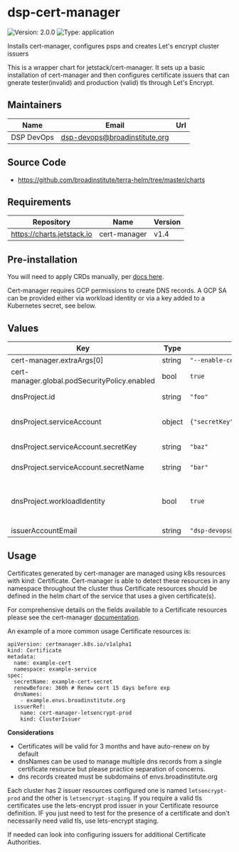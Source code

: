 # dsp-cert-manager

![Version: 2.0.0](https://img.shields.io/badge/Version-2.0.0-informational?style=flat-square) ![Type: application](https://img.shields.io/badge/Type-application-informational?style=flat-square)

Installs cert-manager, configures psps and creates Let's encrypt cluster issuers

This is a wrapper chart for jetstack/cert-manager. It sets up a basic installation of cert-manager and then configures certificate
issuers that can gnerate tester(invalid) and production (valid) tls through Let's Encrypt.

## Maintainers

| Name | Email | Url |
| ---- | ------ | --- |
| DSP DevOps | dsp-devops@broadinstitute.org |  |

## Source Code

* <https://github.com/broadinstitute/terra-helm/tree/master/charts>

## Requirements

| Repository | Name | Version |
|------------|------|---------|
| https://charts.jetstack.io | cert-manager | v1.4 |

## Pre-installation

You will need to apply CRDs manually, per [docs here](https://cert-manager.io/docs/installation/helm/#option-1-installing-crds-with-kubectl).

Cert-manager requires GCP permissions to create DNS records. A GCP SA can be provided either via workload identity
or via a key added to a Kubernetes secret, see below.

## Values

| Key | Type | Default | Description |
|-----|------|---------|-------------|
| cert-manager.extraArgs[0] | string | `"--enable-certificate-owner-ref=true"` |  |
| cert-manager.global.podSecurityPolicy.enabled | bool | `true` |  |
| dnsProject.id | string | `"foo"` | (string) ID of the project to create DNS records in, like dsp-devops |
| dnsProject.serviceAccount | object | `{"secretKey":"baz","secretName":"bar"}` | If not using workload identity, a GCP SA's private key must exist in a k8s secret |
| dnsProject.serviceAccount.secretKey | string | `"baz"` | (string) Field within the k8s secret containing a GCP SA key |
| dnsProject.serviceAccount.secretName | string | `"bar"` | (string) Name of the k8s secret containing a GCP SA key |
| dnsProject.workloadIdentity | bool | `true` | If true, have cert-manager expect a GCP SA to be bound to its KSA via workload identity (set the workload identity annotation via cert-manager.serviceAccount.annotations) |
| issuerAccountEmail | string | `"dsp-devops@broadinstitute.org"` |  |

## Usage

Certificates generated by cert-manager are managed using k8s resources with kind: Certificate.
Cert-manager is able to detect these resources in any namespace throughout the cluster thus Certificate resources should be defined in the helm chart of the service
that uses a given certificate(s).

For comprehensive details on the fields available to a Certificate resources please see the cert-manager [documentation](https://cert-manager.io/docs/usage/certificate/).

An example of a more common usage Certificate resources is:
```
apiVersion: certmanager.k8s.io/v1alpha1
kind: Certificate
metadata:
  name: example-cert
  namespace: example-service
spec:
  secretName: example-cert-secret
  renewBefore: 360h # Renew cert 15 days before exp
  dnsNames:
    - example.envs.broadinstitute.org
  issuerRef:
    name: cert-manager-letsencrypt-prod
    kind: ClusterIssuer
```

**Considerations**
+ Certificates will be valid for 3 months and have auto-renew on by default
+ dnsNames can be used to manage multiple dns records from a single certificate resource but please practice separation of concerns.
+ dns records created must be subdomains of envs.broadinstitute.org

Each cluster has 2 issuer resources configured one is named `letsencrypt-prod` and the other is `letsencrypt-staging`. If you require a valid tls certificates use the lets-encrypt prod issuer in your Certificate resource definition. IF you just need to test for the presence of a certificate and don't necessarily need valid tls, use lets-encrypt staging.

If needed can look into configuring issuers for additional Certificate Authorities.
